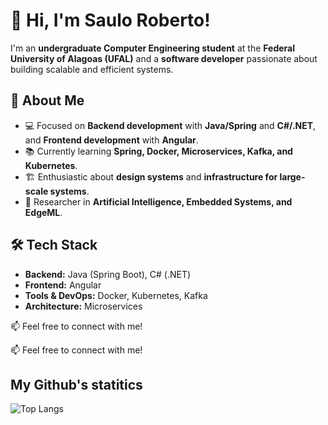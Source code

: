 # 👋 Hi, I'm Saulo Roberto!  

I'm an **undergraduate Computer Engineering student** at the **Federal University of Alagoas (UFAL)** and a **software developer** passionate about building scalable and efficient systems.  

## 🚀 About Me  
- 💻 Focused on **Backend development** with **Java/Spring** and **C#/.NET**, and **Frontend development** with **Angular**.  
- 📚 Currently learning **Spring, Docker, Microservices, Kafka, and Kubernetes**.  
- 🏗️ Enthusiastic about **design systems** and **infrastructure for large-scale systems**.  
- 🔬 Researcher in **Artificial Intelligence, Embedded Systems, and EdgeML**.  

## 🛠️ Tech Stack  
- **Backend:** Java (Spring Boot), C# (.NET)  
- **Frontend:** Angular  
- **Tools & DevOps:** Docker, Kubernetes, Kafka  
- **Architecture:** Microservices  

📫 Feel free to connect with me!  


📫 Feel free to connect with me!  


## My Github's statitics

![Top Langs](https://github-readme-stats.vercel.app/api/top-langs/?username=saulolv&theme=tokyonight&layout=compact)
